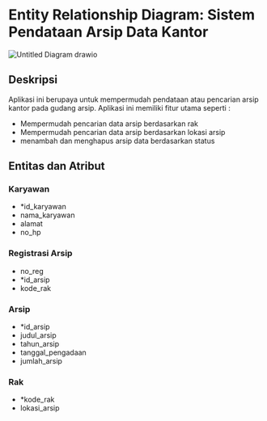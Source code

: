 # Entity Relationship Diagram: Sistem Pendataan Arsip Data Kantor
![Untitled Diagram drawio](https://user-images.githubusercontent.com/100889878/159740986-ef0e8844-0507-484a-8ddb-fb2d85b09741.png)

## Deskripsi

Aplikasi ini berupaya untuk mempermudah pendataan atau pencarian arsip kantor pada gudang arsip. Aplikasi ini memiliki fitur utama seperti :
- Mempermudah pencarian data arsip berdasarkan rak
- Mempermudah pencarian data arsip berdasarkan lokasi arsip
- menambah dan menghapus arsip data berdasarkan status

## Entitas dan Atribut

### Karyawan
- *id_karyawan
- nama_karyawan
- alamat
- no_hp

### Registrasi Arsip
- no_reg
- *id_arsip
- kode_rak

### Arsip
- *id_arsip
- judul_arsip
- tahun_arsip
- tanggal_pengadaan
- jumlah_arsip

### Rak
- *kode_rak
- lokasi_arsip
